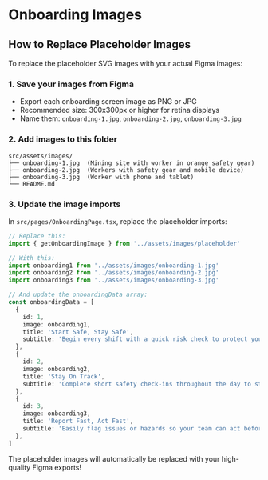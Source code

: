 # Onboarding Images

## How to Replace Placeholder Images

To replace the placeholder SVG images with your actual Figma images:

### 1. Save your images from Figma
- Export each onboarding screen image as PNG or JPG
- Recommended size: 300x300px or higher for retina displays
- Name them: `onboarding-1.jpg`, `onboarding-2.jpg`, `onboarding-3.jpg`

### 2. Add images to this folder
```
src/assets/images/
├── onboarding-1.jpg  (Mining site with worker in orange safety gear)
├── onboarding-2.jpg  (Workers with safety gear and mobile device)
├── onboarding-3.jpg  (Worker with phone and tablet)
└── README.md
```

### 3. Update the image imports
In `src/pages/OnboardingPage.tsx`, replace the placeholder imports:

```typescript
// Replace this:
import { getOnboardingImage } from '../assets/images/placeholder'

// With this:
import onboarding1 from '../assets/images/onboarding-1.jpg'
import onboarding2 from '../assets/images/onboarding-2.jpg'
import onboarding3 from '../assets/images/onboarding-3.jpg'

// And update the onboardingData array:
const onboardingData = [
  {
    id: 1,
    image: onboarding1,
    title: 'Start Safe, Stay Safe',
    subtitle: 'Begin every shift with a quick risk check to protect yourself and your team.',
  },
  {
    id: 2,
    image: onboarding2,
    title: 'Stay On Track',
    subtitle: 'Complete short safety check-ins throughout the day to stay alert and compliant.',
  },
  {
    id: 3,
    image: onboarding3,
    title: 'Report Fast, Act Fast',
    subtitle: 'Easily flag issues or hazards so your team can act before it\'s too late.',
  },
]
```

The placeholder images will automatically be replaced with your high-quality Figma exports!